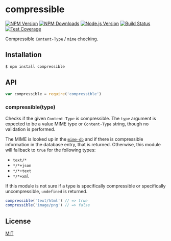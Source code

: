# compressible

[![NPM Version][npm-image]][npm-url]
[![NPM Downloads][downloads-image]][downloads-url]
[![Node.js Version][node-version-image]][node-version-url]
[![Build Status][travis-image]][travis-url]
[![Test Coverage][coveralls-image]][coveralls-url]

Compressible `Content-Type` / `mime` checking.

## Installation

```bash
$ npm install compressible
```

## API

```js
var compressible = require('compressible')
```

### compressible(type)

Checks if the given `Content-Type` is compressible. The `type` argument is expected
to be a value MIME type or `Content-Type` string, though no validation is performed.

The MIME is looked up in the [`mime-db`](https://www.npmjs.com/package/mime-db) and
if there is compressible information in the database entry, that is returned. Otherwise,
this module will fallback to `true` for the following types:

  * `text/*`
  * `*/*+json`
  * `*/*+text`
  * `*/*+xml`

If this module is not sure if a type is specifically compressible or specifically
uncompressible, `undefined` is returned.

```js
compressible('text/html') // => true
compressible('image/png') // => false
```

## License

[MIT](LICENSE)

[npm-image]: https://img.shields.io/npm/v/compressible.svg
[npm-url]: https://npmjs.org/package/compressible
[node-version-image]: https://img.shields.io/node/v/compressible.svg
[node-version-url]: https://nodejs.org/en/download/
[travis-image]: https://img.shields.io/travis/jshttp/compressible/master.svg
[travis-url]: https://travis-ci.org/jshttp/compressible
[coveralls-image]: https://img.shields.io/coveralls/jshttp/compressible/master.svg
[coveralls-url]: https://coveralls.io/r/jshttp/compressible?branch=master
[downloads-image]: https://img.shields.io/npm/dm/compressible.svg
[downloads-url]: https://npmjs.org/package/compressible
